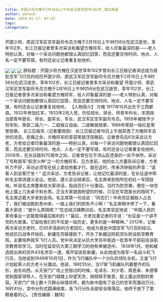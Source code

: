 ```yaml
---
title: 开国少将方槐于2月16日上午在武汉逝世享年102岁_湖北频道
author: wetech
date: 2019-02-17- 07:47
tags: 
categories: 
---
```

开国少将、原武汉军区空军副司令员方槐于2月16日上午9时56分在武汉逝世，享年102岁。长江日报记者曾多次采访和看望方槐将军，给人印象最深的是——老人特别认真，对每一个采访问题他都很认真回忆回答，而且还要交待时间、地点、人名一定不要写错，有时还会让记者重复给他听。
<!-- more -->
                
<img align="center" border="0" src="http://p2.ifengimg.com/a/2019_08/8dc390ef185a707_size152_w400_h565.jpg" />
                
<img align="center" border="0" src="http://p3.ifengimg.com/a/2019_08/fdf62e1a200da18_size84_w400_h279.jpg" />
            
<img align="center" border="0" src="http://p2.ifengimg.com/a/2016/0810/204c433878d5cf9size1_w16_h16.png" />
原标题：开国少将方槐在汉逝世享年102岁曾向长江日报记者讲述成为首批空军飞行员的经历开国少将、原武汉军区空军副司令员方槐于2月16日上午9时56分在武汉逝世，享年102岁。长江日报记者曾多次采访和看望
开国少将、原武汉军区空军副司令员方槐于2月16日上午9时56分在武汉逝世，享年102岁。长江日报记者曾多次采访和看望方槐将军，给人印象最深的是——老人特别认真，对每一个采访问题他都很认真回忆回答，而且还要交待时间、地点、人名一定不要写错，有时还会让记者重复给他听。
【人物简介】
方槐
1917年10月出生于江西都县。1932年参加红军，1933年2月入党，历任班长、排长、师青年科长、军团政治部青年部长、师长、副军长、军长、武汉军区空军副司令员。1955年被授予少将军衔，荣获二级八一、二级独立自由、二级解放勋章，1988年荣获一级红星荣誉勋章。
长江日报讯（记者董晓勋） 长江日报记者16日上午就获悉了方槐将军去世的消息。悲痛之余，方槐将军的音容笑貌浮现眼前。记者曾先后6次采访过方老，方老给记者印象最深的是——特别认真，对每一个采访问题他都很认真回忆回答，而且还要交待时间、地点、人名一定不要写错，有时还会让记者重复给他听。
2006年，在长征胜利70周年之际，记者曾在位于洪山区虎泉的一处干休所，采访了号称我军“航空火种”之一的方槐将军。见方老前，他的女儿方蕾告诉记者，方老听力不好，采访必须写在纸上拿给他看才行。就在这时，传来洪钟般的声音：“请客人到会客厅坐！”
这次采访，方老告诉记者，让他记忆最深的是，在长征途中聆听毛主席讲遵义会议。他说，遵义会议结束后，毛主席来到他所在的红一军团驻地。听说毛主席要来给大家讲话，指战员们十分激动。当时为防空袭，便在一块空地上摆上几张桌子和长凳。正当大家翘首盼望的时候，只见在军团首长的陪同下，毛主席迈着大步来到会场。毛主席第一句话说：“同志们！中央苏区被敌人占去了，我们被迫跑到贵州来，一路上我们的损失不小啊！”毛主席稍许停了一下，看着大家说：“是什么原因呢？”在总结沉痛教训后，毛主席坚定地说：“中国人民的革命事业一定能取得最后胜利的！”最后，方老拉着记者的手说：“长征是一个讲不完的大故事。它留给我们的不仅是一段历史，更多的是一种精神。”
2012年，记者再次采访方老时，已95岁高龄的方老回忆，他成为首批中国空军飞行员的经过。他说抗日战争开始后，新疆在苏联援助下，开办了新疆边防航空队附设航空教育班，主要培养我军飞行人员。党中央决定从抗大学员中挑选一批青年干部前往该航空教育班学习。当时在延安抗大第三期学习的他有幸被选中。
1938年1月，他和被选拔出来的另外43名学员一道，离开延安赴新疆，从此他成为我军一名战斗机飞行员。当他说到1949年10月1日，作为飞行编队中一个分队的领队长机，又是飞行计划起草人的方老十分激动。他说，16时35分，当17架飞机编队列着整齐的队形，由东向西，从天安门广场上空掠过的时候，毛泽东、刘少奇、周恩来、朱德等党和国家领导人，在天安门城楼上仰望天空，频频挥手致意，脸上露出欣慰的笑容。天安门广场上数十万群众纵情欢呼，都为新中国有了自己的空军而激动万分。16时41分，空中分列式圆满结束，各飞行分队全部安全降落后，他终于放下了那颗悬着的心。
[责任编辑：魏玮]
            
